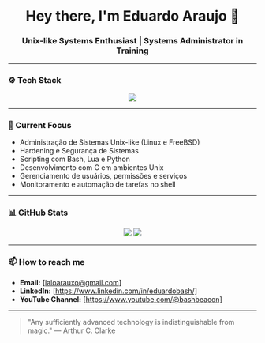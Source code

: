 <h1 align="center">Hey there, I'm Eduardo Araujo 👋</h1>
<h3 align="center">Unix-like Systems Enthusiast | Systems Administrator in Training</h3>

---

### ⚙️ Tech Stack
<div align="center">
  <img src="https://skillicons.dev/icons?i=bash,c,lua,python,linux,bsd,debian,git,github" />
</div>

---

### 🧠 Current Focus
- Administração de Sistemas Unix-like (Linux e FreeBSD)
- Hardening e Segurança de Sistemas
- Scripting com Bash, Lua e Python
- Desenvolvimento com C em ambientes Unix
- Gerenciamento de usuários, permissões e serviços
- Monitoramento e automação de tarefas no shell

---

### 📊 GitHub Stats
<div align="center">
  <img src="https://github-readme-stats.vercel.app/api?username=modelzilla&show_icons=true&theme=radical" />
  <img src="https://github-readme-stats.vercel.app/api/top-langs/?username=modelzilla&layout=compact&theme=radical" />
</div>

---

### 📫 How to reach me
- **Email:** [laloarauxo@gmail.com]
- **LinkedIn:** [https://www.linkedin.com/in/eduardobash/]
- **YouTube Channel:** [https://www.youtube.com/@bashbeacon]

---

> "Any sufficiently advanced technology is indistinguishable from magic." — Arthur C. Clarke
